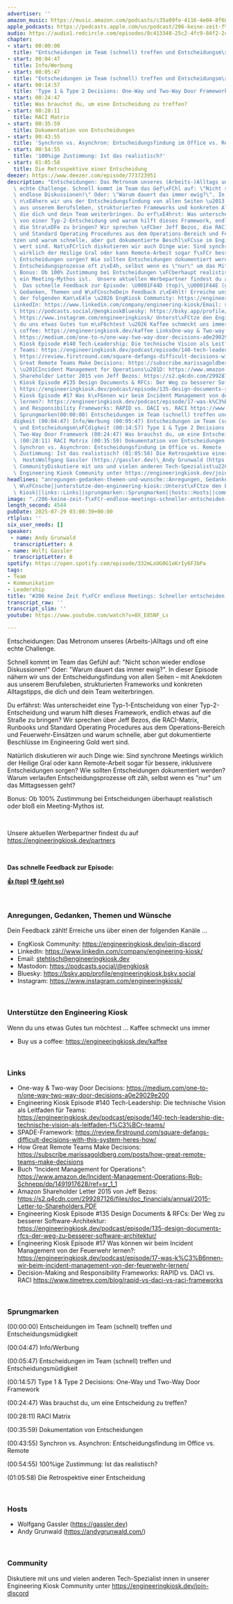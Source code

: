 ```yaml
---
advertiser: ''
amazon_music: https://music.amazon.com/podcasts/c35a09fe-4116-4e04-8f68-77d61b112e46/episodes/ecb400a1-15c1-492c-aaa8-2791e5fa85c2/engineering-kiosk-206-keine-zeit-f%C3%BCr-endlose-meetings-schneller-entscheiden-im-team
apple_podcasts: https://podcasts.apple.com/us/podcast/206-keine-zeit-f%C3%BCr-endlose-meetings-schneller-entscheiden/id1603082924?i=1000719583687&uo=4
audio: https://audio1.redcircle.com/episodes/8c413348-25c2-4fc9-84f2-2c5654f27e25/stream.mp3
chapter:
- start: 00:00:00
  title: "Entscheidungen im Team (schnell) treffen und Entscheidungsm\xFCdigkeit"
- start: 00:04:47
  title: Info/Werbung
- start: 00:05:47
  title: "Entscheidungen im Team (schnell) treffen und Entscheidungsm\xFCdigkeit"
- start: 00:14:57
  title: 'Type 1 & Type 2 Decisions: One-Way und Two-Way Door Framework'
- start: 00:24:47
  title: Was brauchst du, um eine Entscheidung zu treffen?
- start: 00:28:11
  title: RACI Matrix
- start: 00:35:59
  title: Dokumentation von Entscheidungen
- start: 00:43:55
  title: 'Synchron vs. Asynchron: Entscheidungsfindung im Office vs. Remote'
- start: 00:54:55
  title: '100%ige Zustimmung: Ist das realistisch?'
- start: 01:05:58
  title: Die Retrospektive einer Entscheidung
deezer: https://www.deezer.com/episode/773723951
description: "Entscheidungen: Das Metronom unseres (Arbeits-)Alltags und oft eine\
  \ echte Challenge. Schnell kommt im Team das Gef\xFChl auf: \"Nicht schon wieder\
  \ endlose Diskussionen!\" Oder: \"Warum dauert das immer ewig?\". In dieser Episode\
  \ n\xE4hern wir uns der Entscheidungsfindung von allen Seiten \u2013 mit Anekdoten\
  \ aus unserem Berufsleben, strukturierten Frameworks und konkreten Alltagstipps,\
  \ die dich und dein Team weiterbringen. Du erf\xE4hrst: Was unterscheidet eine Typ-1-Entscheidung\
  \ von einer Typ-2-Entscheidung und warum hilft dieses Framework, endlich etwas auf\
  \ die Stra\xDFe zu bringen? Wir sprechen \xFCber Jeff Bezos, die RACI-Matrix, Runbooks\
  \ und Standard Operating Procedures aus dem Operations-Bereich und Feuerwehr-Eins\xE4\
  tzen und warum schnelle, aber gut dokumentierte Beschl\xFCsse im Engineering Gold\
  \ wert sind. Nat\xFCrlich diskutieren wir auch Dinge wie: Sind synchrone Meetings\
  \ wirklich der Heilige Gral oder kann Remote-Arbeit sogar f\xFCr bessere, inklusivere\
  \ Entscheidungen sorgen? Wie sollten Entscheidungen dokumentiert werden? Warum verlaufen\
  \ Entscheidungsprozesse oft z\xE4h, selbst wenn es \"nur\" um das Mittagsessen geht?\
  \ Bonus: Ob 100% Zustimmung bei Entscheidungen \xFCberhaupt realistisch oder blo\xDF\
  \ ein Meeting-Mythos ist.  Unsere aktuellen Werbepartner findest du auf https://engineeringkiosk.dev/partners\
  \  Das schnelle Feedback zur Episode: \U0001F44D (top)\_\U0001F44E (geht so)  Anregungen,\
  \ Gedanken, Themen und W\xFCnscheDein Feedback z\xE4hlt! Erreiche uns \xFCber einen\
  \ der folgenden Kan\xE4le \u2026 EngKiosk Community: https://engineeringkiosk.dev/join-discord\_\
  LinkedIn: https://www.linkedin.com/company/engineering-kiosk/Email: stehtisch@engineeringkiosk.devMastodon:\
  \ https://podcasts.social/@engkioskBluesky: https://bsky.app/profile/engineeringkiosk.bsky.socialInstagram:\
  \ https://www.instagram.com/engineeringkiosk/ Unterst\xFCtze den Engineering KioskWenn\
  \ du uns etwas Gutes tun m\xF6chtest \u2026 Kaffee schmeckt uns immer\_ Buy us a\
  \ coffee: https://engineeringkiosk.dev/kaffee LinksOne-way & Two-way Door Decisions:\
  \ https://medium.com/one-to-n/one-way-two-way-door-decisions-a0e29029e200Engineering\
  \ Kiosk Episode #140 Tech-Leadership: Die technische Vision als Leitfaden f\xFC\
  r Teams: https://engineeringkiosk.dev/podcast/episode/140-tech-leadership-die-technische-vision-als-leitfaden-f%C3%BCr-teams/SPADE-Framework:\
  \ https://review.firstround.com/square-defangs-difficult-decisions-with-this-system-heres-how/How\
  \ Great Remote Teams Make Decisions: https://subscribe.marissagoldberg.com/posts/how-great-remote-teams-make-decisionsBuch\
  \ \u201CIncident Management for Operations\u201D: https://www.amazon.de/Incident-Management-Operations-Rob-Schnepp/dp/1491917628/ref=sr_1_1Amazon\
  \ Shareholder Letter 2015 von Jeff Bezos: https://s2.q4cdn.com/299287126/files/doc_financials/annual/2015-Letter-to-Shareholders.PDFEngineering\
  \ Kiosk Episode #135 Design Documents & RFCs: Der Weg zu besserer Software-Architektur:\
  \ https://engineeringkiosk.dev/podcast/episode/135-design-documents-rfcs-der-weg-zu-besserer-software-architektur/Engineering\
  \ Kiosk Episode #17 Was k\xF6nnen wir beim Incident Management von der Feuerwehr\
  \ lernen?: https://engineeringkiosk.dev/podcast/episode/17-was-k%C3%B6nnen-wir-beim-incident-management-von-der-feuerwehr-lernen/Decision-Making\
  \ and Responsibility Frameworks: RAPID vs. DACI vs. RACI https://www.timetrex.com/blog/rapid-vs-daci-vs-raci-frameworks\_\
  \ Sprungmarken(00:00:00) Entscheidungen im Team (schnell) treffen und Entscheidungsm\xFC\
  digkeit (00:04:47) Info/Werbung (00:05:47) Entscheidungen im Team (schnell) treffen\
  \ und Entscheidungsm\xFCdigkeit (00:14:57) Type 1 & Type 2 Decisions: One-Way und\
  \ Two-Way Door Framework (00:24:47) Was brauchst du, um eine Entscheidung zu treffen?\
  \ (00:28:11) RACI Matrix (00:35:59) Dokumentation von Entscheidungen (00:43:55)\
  \ Synchron vs. Asynchron: Entscheidungsfindung im Office vs. Remote (00:54:55) 100%ige\
  \ Zustimmung: Ist das realistisch? (01:05:58) Die Retrospektive einer Entscheidung\
  \  HostsWolfgang Gassler (https://gassler.dev)\_Andy Grunwald (https://andygrunwald.com/)\
  \ CommunityDiskutiere mit uns und vielen anderen Tech-Spezialist\u22C5innen in unserer\
  \ Engineering Kiosk Community unter https://engineeringkiosk.dev/join-discord"
headlines: "anregungen-gedanken-themen-und-wunsche::Anregungen, Gedanken, Themen und\
  \ W\xFCnsche||unterstutze-den-engineering-kiosk::Unterst\xFCtze den Engineering\
  \ Kiosk||links::Links||sprungmarken::Sprungmarken||hosts::Hosts||community::Community"
image: "./206-keine-zeit-f\xFCr-endlose-meetings-schneller-entscheiden-im-team.jpg"
length_second: 4544
pubDate: 2025-07-29 03:00:39+00:00
rtlplus: ''
six_user_needs: []
speaker:
 - name: Andy Grunwald
  transcriptLetter: A
- name: Wolfi Gassler
  transcriptLetter: B
spotify: https://open.spotify.com/episode/332mLoUG0G1eKrIy6FJbPa
tags:
- Team
- Kommunikation
- Leadership
title: "#206 Keine Zeit f\xFCr endlose Meetings: Schneller entscheiden im Team"
transcript_raw: ''
transcript_slim: ''
youtube: https://www.youtube.com/watch?v=8X_E8SNF_Ls

---
```

<p>Entscheidungen: Das Metronom unseres (Arbeits-)Alltags und oft eine echte Challenge.</p><p>Schnell kommt im Team das Gefühl auf: &#34;Nicht schon wieder endlose Diskussionen!&#34; Oder: &#34;Warum dauert das immer ewig?&#34;. In dieser Episode nähern wir uns der Entscheidungsfindung von allen Seiten – mit Anekdoten aus unserem Berufsleben, strukturierten Frameworks und konkreten Alltagstipps, die dich und dein Team weiterbringen.</p><p>Du erfährst: Was unterscheidet eine Typ-1-Entscheidung von einer Typ-2-Entscheidung und warum hilft dieses Framework, endlich etwas auf die Straße zu bringen? Wir sprechen über Jeff Bezos, die RACI-Matrix, Runbooks und Standard Operating Procedures aus dem Operations-Bereich und Feuerwehr-Einsätzen und warum schnelle, aber gut dokumentierte Beschlüsse im Engineering Gold wert sind.</p><p>Natürlich diskutieren wir auch Dinge wie: Sind synchrone Meetings wirklich der Heilige Gral oder kann Remote-Arbeit sogar für bessere, inklusivere Entscheidungen sorgen? Wie sollten Entscheidungen dokumentiert werden? Warum verlaufen Entscheidungsprozesse oft zäh, selbst wenn es &#34;nur&#34; um das Mittagsessen geht?</p><p>Bonus: Ob 100% Zustimmung bei Entscheidungen überhaupt realistisch oder bloß ein Meeting-Mythos ist.</p><p><br></p><p>Unsere aktuellen Werbepartner findest du auf <a href="https://engineeringkiosk.dev/partners">https://engineeringkiosk.dev/partners</a></p><p><br></p><p><strong>Das schnelle Feedback zur Episode:</strong></p><p><a href="https://api.openpodcast.dev/feedback/206/upvote" rel="nofollow"><strong>👍 (top)</strong></a><strong> </strong><a href="https://api.openpodcast.dev/feedback/206/downvote" rel="nofollow"><strong>👎 (geht so)</strong></a></p><p><br></p><h3 id="anregungen-gedanken-themen-und-wunsche">Anregungen, Gedanken, Themen und Wünsche</h3><p>Dein Feedback zählt! Erreiche uns über einen der folgenden Kanäle …</p><ul><li>EngKiosk Community: <a href="https://engineeringkiosk.dev/join-discord">https://engineeringkiosk.dev/join-discord</a> </li><li>LinkedIn: <a href="https://www.linkedin.com/company/engineering-kiosk/" rel="nofollow">https://www.linkedin.com/company/engineering-kiosk/</a></li><li>Email: <a href="mailto:stehtisch@engineeringkiosk.dev" rel="nofollow">stehtisch@engineeringkiosk.dev</a></li><li>Mastodon: <a href="https://podcasts.social/@engkiosk" rel="nofollow">https://podcasts.social/@engkiosk</a></li><li>Bluesky: <a href="https://bsky.app/profile/engineeringkiosk.bsky.social" rel="nofollow">https://bsky.app/profile/engineeringkiosk.bsky.social</a></li><li>Instagram: <a href="https://www.instagram.com/engineeringkiosk/" rel="nofollow">https://www.instagram.com/engineeringkiosk/</a></li></ul><p><br></p><h3 id="unterstutze-den-engineering-kiosk">Unterstütze den Engineering Kiosk</h3><p>Wenn du uns etwas Gutes tun möchtest … Kaffee schmeckt uns immer </p><ul><li>Buy us a coffee: <a href="https://engineeringkiosk.dev/kaffee">https://engineeringkiosk.dev/kaffee</a></li></ul><p><br></p><h3 id="links">Links</h3><ul><li>One-way &amp; Two-way Door Decisions: <a href="https://medium.com/one-to-n/one-way-two-way-door-decisions-a0e29029e200" rel="nofollow">https://medium.com/one-to-n/one-way-two-way-door-decisions-a0e29029e200</a></li><li>Engineering Kiosk Episode #140 Tech-Leadership: Die technische Vision als Leitfaden für Teams: <a href="https://engineeringkiosk.dev/podcast/episode/140-tech-leadership-die-technische-vision-als-leitfaden-f%C3%BCr-teams/">https://engineeringkiosk.dev/podcast/episode/140-tech-leadership-die-technische-vision-als-leitfaden-f%C3%BCr-teams/</a></li><li>SPADE-Framework: <a href="https://review.firstround.com/square-defangs-difficult-decisions-with-this-system-heres-how/" rel="nofollow">https://review.firstround.com/square-defangs-difficult-decisions-with-this-system-heres-how/</a></li><li>How Great Remote Teams Make Decisions: <a href="https://subscribe.marissagoldberg.com/posts/how-great-remote-teams-make-decisions" rel="nofollow">https://subscribe.marissagoldberg.com/posts/how-great-remote-teams-make-decisions</a></li><li>Buch “Incident Management for Operations”: <a href="https://www.amazon.de/Incident-Management-Operations-Rob-Schnepp/dp/1491917628/ref=sr_1_1" rel="nofollow">https://www.amazon.de/Incident-Management-Operations-Rob-Schnepp/dp/1491917628/ref=sr_1_1</a></li><li>Amazon Shareholder Letter 2015 von Jeff Bezos: <a href="https://s2.q4cdn.com/299287126/files/doc_financials/annual/2015-Letter-to-Shareholders.PDF" rel="nofollow">https://s2.q4cdn.com/299287126/files/doc_financials/annual/2015-Letter-to-Shareholders.PDF</a></li><li>Engineering Kiosk Episode #135 Design Documents &amp; RFCs: Der Weg zu besserer Software-Architektur: <a href="https://engineeringkiosk.dev/podcast/episode/135-design-documents-rfcs-der-weg-zu-besserer-software-architektur/">https://engineeringkiosk.dev/podcast/episode/135-design-documents-rfcs-der-weg-zu-besserer-software-architektur/</a></li><li>Engineering Kiosk Episode #17 Was können wir beim Incident Management von der Feuerwehr lernen?: <a href="https://engineeringkiosk.dev/podcast/episode/17-was-k%C3%B6nnen-wir-beim-incident-management-von-der-feuerwehr-lernen/">https://engineeringkiosk.dev/podcast/episode/17-was-k%C3%B6nnen-wir-beim-incident-management-von-der-feuerwehr-lernen/</a></li><li>Decision-Making and Responsibility Frameworks: RAPID vs. DACI vs. RACI <a href="https://www.timetrex.com/blog/rapid-vs-daci-vs-raci-frameworks" rel="nofollow">https://www.timetrex.com/blog/rapid-vs-daci-vs-raci-frameworks</a> </li></ul><p><br></p><h3 id="sprungmarken">Sprungmarken</h3><p>(00:00:00) Entscheidungen im Team (schnell) treffen und Entscheidungsmüdigkeit</p><p>(00:04:47) Info/Werbung</p><p>(00:05:47) Entscheidungen im Team (schnell) treffen und Entscheidungsmüdigkeit</p><p>(00:14:57) Type 1 &amp; Type 2 Decisions: One-Way und Two-Way Door Framework</p><p>(00:24:47) Was brauchst du, um eine Entscheidung zu treffen?</p><p>(00:28:11) RACI Matrix</p><p>(00:35:59) Dokumentation von Entscheidungen</p><p>(00:43:55) Synchron vs. Asynchron: Entscheidungsfindung im Office vs. Remote</p><p>(00:54:55) 100%ige Zustimmung: Ist das realistisch?</p><p>(01:05:58) Die Retrospektive einer Entscheidung</p><p><br></p><h3 id="hosts">Hosts</h3><ul><li>Wolfgang Gassler (<a href="https://gassler.dev" rel="nofollow">https://gassler.dev</a>) </li><li>Andy Grunwald (<a href="https://andygrunwald.com/" rel="nofollow">https://andygrunwald.com/</a>)</li></ul><p><br></p><h3 id="community">Community</h3><p>Diskutiere mit uns und vielen anderen Tech-Spezialist⋅innen in unserer Engineering Kiosk Community unter <a href="https://engineeringkiosk.dev/join-discord">https://engineeringkiosk.dev/join-discord</a></p>